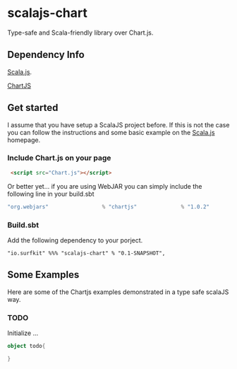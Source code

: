# scalajs-chart
Type-safe and Scala-friendly library over Chart.js.

## Dependency Info
[Scala.js](https://www.scala-js.org/).

[ChartJS](http://www.chartjs.org/)

## Get started
I assume that you have setup a ScalaJS project before.  If this is not the case you can follow the instructions and some basic example on the [Scala.js](https://www.scala-js.org/) homepage.


### Include Chart.js on your page
```html
 <script src="Chart.js"></script>
```
Or better yet... if you are using WebJAR you can simply include the following line in your build.sbt
```sbt
"org.webjars"                 % "chartjs"              % "1.0.2"
```

### Build.sbt
Add the following dependency to your porject.

`"io.surfkit" %%% "scalajs-chart" % "0.1-SNAPSHOT",`

## Some Examples
Here are some of the Chartjs examples demonstrated in a type safe scalaJS way.

### TODO
Initialize ...
```scala
object todo{

}
```


